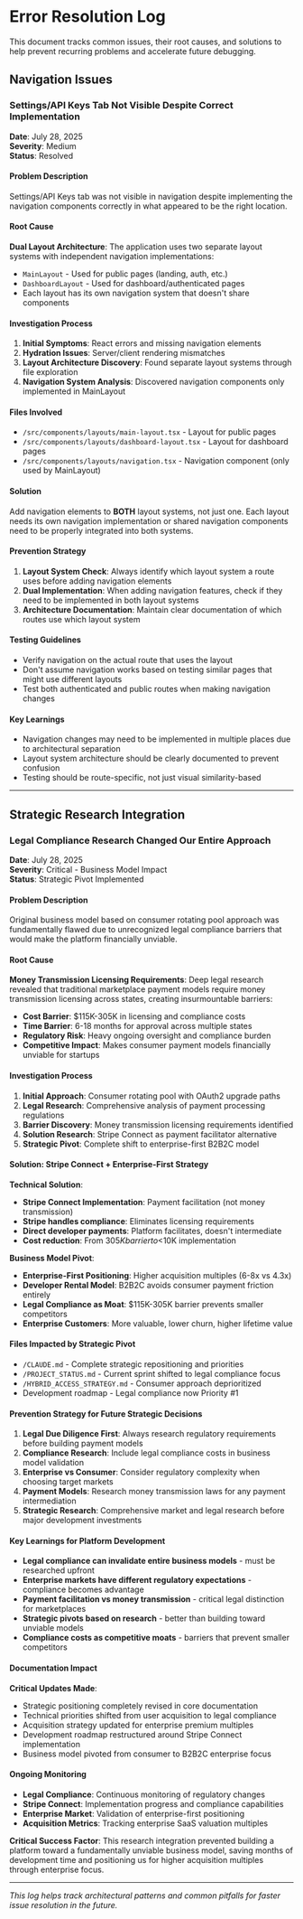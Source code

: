 # Error Resolution Log

This document tracks common issues, their root causes, and solutions to help prevent recurring problems and accelerate future debugging.

## Navigation Issues

### Settings/API Keys Tab Not Visible Despite Correct Implementation

**Date**: July 28, 2025  
**Severity**: Medium  
**Status**: Resolved  

#### Problem Description
Settings/API Keys tab was not visible in navigation despite implementing the navigation components correctly in what appeared to be the right location.

#### Root Cause
**Dual Layout Architecture**: The application uses two separate layout systems with independent navigation implementations:
- `MainLayout` - Used for public pages (landing, auth, etc.)
- `DashboardLayout` - Used for dashboard/authenticated pages
- Each layout has its own navigation system that doesn't share components

#### Investigation Process
1. **Initial Symptoms**: React errors and missing navigation elements
2. **Hydration Issues**: Server/client rendering mismatches
3. **Layout Architecture Discovery**: Found separate layout systems through file exploration
4. **Navigation System Analysis**: Discovered navigation components only implemented in MainLayout

#### Files Involved
- `/src/components/layouts/main-layout.tsx` - Layout for public pages
- `/src/components/layouts/dashboard-layout.tsx` - Layout for dashboard pages  
- `/src/components/layouts/navigation.tsx` - Navigation component (only used by MainLayout)

#### Solution
Add navigation elements to **BOTH** layout systems, not just one. Each layout needs its own navigation implementation or shared navigation components need to be properly integrated into both systems.

#### Prevention Strategy
1. **Layout System Check**: Always identify which layout system a route uses before adding navigation elements
2. **Dual Implementation**: When adding navigation features, check if they need to be implemented in both layout systems
3. **Architecture Documentation**: Maintain clear documentation of which routes use which layout system

#### Testing Guidelines
- Verify navigation on the actual route that uses the layout
- Don't assume navigation works based on testing similar pages that might use different layouts
- Test both authenticated and public routes when making navigation changes

#### Key Learnings
- Navigation changes may need to be implemented in multiple places due to architectural separation
- Layout system architecture should be clearly documented to prevent confusion
- Testing should be route-specific, not just visual similarity-based

---

## Strategic Research Integration

### Legal Compliance Research Changed Our Entire Approach

**Date**: July 28, 2025  
**Severity**: Critical - Business Model Impact  
**Status**: Strategic Pivot Implemented  

#### Problem Description
Original business model based on consumer rotating pool approach was fundamentally flawed due to unrecognized legal compliance barriers that would make the platform financially unviable.

#### Root Cause
**Money Transmission Licensing Requirements**: Deep legal research revealed that traditional marketplace payment models require money transmission licensing across states, creating insurmountable barriers:
- **Cost Barrier**: $115K-305K in licensing and compliance costs
- **Time Barrier**: 6-18 months for approval across multiple states  
- **Regulatory Risk**: Heavy ongoing oversight and compliance burden
- **Competitive Impact**: Makes consumer payment models financially unviable for startups

#### Investigation Process
1. **Initial Approach**: Consumer rotating pool with OAuth2 upgrade paths
2. **Legal Research**: Comprehensive analysis of payment processing regulations
3. **Barrier Discovery**: Money transmission licensing requirements identified
4. **Solution Research**: Stripe Connect as payment facilitator alternative
5. **Strategic Pivot**: Complete shift to enterprise-first B2B2C model

#### Solution: Stripe Connect + Enterprise-First Strategy
**Technical Solution**:
- **Stripe Connect Implementation**: Payment facilitation (not money transmission)
- **Stripe handles compliance**: Eliminates licensing requirements
- **Direct developer payments**: Platform facilitates, doesn't intermediate
- **Cost reduction**: From $305K barrier to <$10K implementation

**Business Model Pivot**:
- **Enterprise-First Positioning**: Higher acquisition multiples (6-8x vs 4.3x)
- **Developer Rental Model**: B2B2C avoids consumer payment friction entirely
- **Legal Compliance as Moat**: $115K-305K barrier prevents smaller competitors
- **Enterprise Customers**: More valuable, lower churn, higher lifetime value

#### Files Impacted by Strategic Pivot
- `/CLAUDE.md` - Complete strategic repositioning and priorities
- `/PROJECT_STATUS.md` - Current sprint shifted to legal compliance focus
- `/HYBRID_ACCESS_STRATEGY.md` - Consumer approach deprioritized
- Development roadmap - Legal compliance now Priority #1

#### Prevention Strategy for Future Strategic Decisions
1. **Legal Due Diligence First**: Always research regulatory requirements before building payment models
2. **Compliance Research**: Include legal compliance costs in business model validation
3. **Enterprise vs Consumer**: Consider regulatory complexity when choosing target markets
4. **Payment Models**: Research money transmission laws for any payment intermediation
5. **Strategic Research**: Comprehensive market and legal research before major development investments

#### Key Learnings for Platform Development
- **Legal compliance can invalidate entire business models** - must be researched upfront
- **Enterprise markets have different regulatory expectations** - compliance becomes advantage
- **Payment facilitation vs money transmission** - critical legal distinction for marketplaces
- **Strategic pivots based on research** - better than building toward unviable models
- **Compliance costs as competitive moats** - barriers that prevent smaller competitors

#### Documentation Impact
**Critical Updates Made**:
- Strategic positioning completely revised in core documentation
- Technical priorities shifted from user acquisition to legal compliance
- Acquisition strategy updated for enterprise premium multiples
- Development roadmap restructured around Stripe Connect implementation
- Business model pivoted from consumer to B2B2C enterprise focus

#### Ongoing Monitoring
- **Legal Compliance**: Continuous monitoring of regulatory changes
- **Stripe Connect**: Implementation progress and compliance capabilities
- **Enterprise Market**: Validation of enterprise-first positioning
- **Acquisition Metrics**: Tracking enterprise SaaS valuation multiples

**Critical Success Factor**: This research integration prevented building a platform toward a fundamentally unviable business model, saving months of development time and positioning us for higher acquisition multiples through enterprise focus.

---

*This log helps track architectural patterns and common pitfalls for faster issue resolution in the future.*